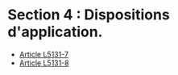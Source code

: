 # Section 4 : Dispositions d'application.

* [Article L5131-7](./LEGIARTI000006903492.md)
* [Article L5131-8](./LEGIARTI000031013668.md)
